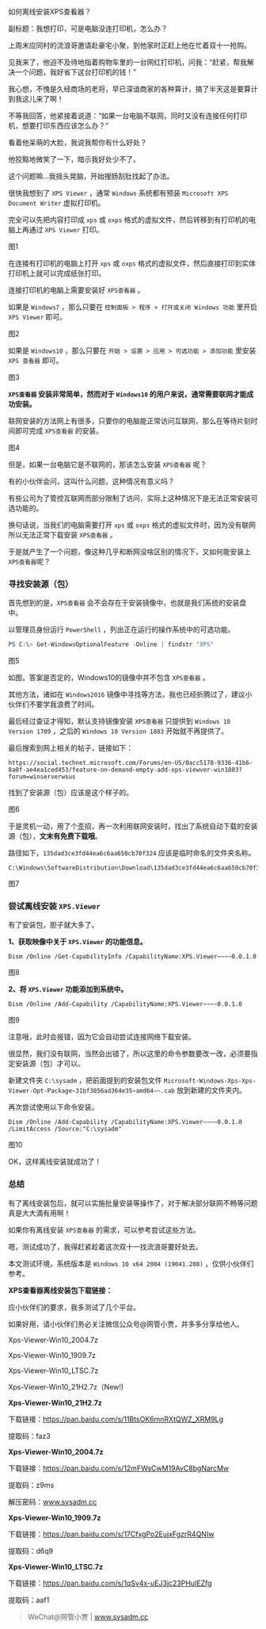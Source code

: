 如何离线安装XPS查看器？

副标题：我想打印，可是电脑没连打印机，怎么办？



上周末应同村的流浪哥邀请赴豪宅小聚，到他家时正赶上他在忙着双十一抢购。

见我来了，他迫不及待地指着购物车里的一台网红打印机，问我：“赶紧，帮我解决一个问题，我好省下这台打印机的钱！”

我心想，不愧是久经商场的老将，早已深谙商家的各种算计，搞了半天这是要算计到我这儿来了啊！

不等我回答，他紧接着说道：“如果一台电脑不联网，同时又没有连接任何打印机，想要打印东西应该怎么办？”

看着他呆萌的大脸，我说我帮你有什么好处？

他狡黠地微笑了一下，暗示我好处少不了。

这个问题嘛...我摇头晃脑，开始搜肠刮肚找起了办法。



很快我想到了 `XPS Viewer` ，通常 `Windows` 系统都有预装 `Microsoft XPS Document Writer` 虚拟打印机。

完全可以先把内容打印成 `xps` 或 `oxps` 格式的虚拟文件，然后转移到有打印机的电脑上再通过 `XPS Viewer` 打印。

图1



在连接有打印机的电脑上打开 `xps` 或 `oxps` 格式的虚拟文件，然后直接打印到实体打印机上就可以完成纸张打印。

连接打印机的电脑上需要安装好 `XPS查看器` 。

如果是 `Windows7` ，那么只要在 `控制面板 > 程序 > 打开或关闭 Windows 功能` 里开启 `XPS Viewer` 即可。

图2



如果是 `Windows10` ，那么只要在 `开始 > 设置 > 应用 > 可选功能 > 添加功能` 里安装 `XPS 查看器` 即可。

图3



**`XPS查看器` 安装非常简单，然而对于 `Windows10` 的用户来说，通常需要联网才能成功安装。**

联网安装的方法网上有很多，只要你的电脑能正常访问互联网，那么在等待片刻时间即可完成 `XPS查看器` 的安装。

图4



但是，如果一台电脑它是不联网的，那该怎么安装 `XPS查看器` 呢？

有的小伙伴会问，这叫什么问题，这种情况有意义吗？



有些公司为了管控互联网而部分限制了访问，实际上这种情况下是无法正常安装可选功能的。

换句话说，当我们的电脑需要打开 `xps` 或 `oxps` 格式的虚拟文件时，因为没有联网所以无法正常下载安装 `XPS查看器` 。

于是就产生了一个问题，像这种几乎和断网没啥区别的情况下，又如何能安装上 `XPS查看器`呢？ 





### 寻找安装源（包）

首先想到的是，`XPS查看器` 会不会存在于安装镜像中，也就是我们系统的安装盘中。

以管理员身份运行 `PowerShell` ，列出正在运行的操作系统中的可选功能。

```powershell
PS C:\> Get-WindowsOptionalFeature -Online | findstr "XPS"
```

图5



如图，答案是否定的，Windows10的镜像中并不包含 `XPS查看器` 。

其他方法，诸如在 `Windows2016` 镜像中寻找等方法，我也已经折腾过了，建议小伙伴们不要学我浪费了时间。

最后经过查证才得知，默认支持镜像安装 `XPS查看器` 只提供到 `Windows 10 Version 1709` ，之后的 `Windows 10 Version 1803` 开始就不再提供了。



最后搜索到网上相关的帖子，链接如下：

```
https://social.technet.microsoft.com/Forums/en-US/0acc5178-9336-41b6-8a0f-ae4ea1ced453/feature-on-demand-empty-add-xps-viewver-win1803?forum=winserverwsus
```

找到了安装源（包）应该是这个样子的。

图6



于是灵机一动，用了个歪招，再一次利用联网安装时，找出了系统自动下载的安装源（包），**文末有免费下载哦**。

路径如下，`135dad3ce3fd44ea6c6aa650cb70f324` 应该是临时命名的文件夹名称。

```
C:\Windows\SoftwareDistribution\Download\135dad3ce3fd44ea6c6aa650cb70f324
```

图7





### 尝试离线安装 `XPS.Viewer`

有了安装包，胆子就大多了。



**1、获取映像中关于 `XPS.Viewer` 的功能信息。**

```
Dism /Online /Get-CapabilityInfo /CapabilityName:XPS.Viewer~~~~0.0.1.0
```

图8



**2、将 `XPS.Viewer` 功能添加到系统中。**

```
Dism /Online /Add-Capability /CapabilityName:XPS.Viewer~~~~0.0.1.0
```

图9



注意哦，此时会报错，因为它会自动尝试连接网络下载安装。

很显然，我们没有联网，当然会出错了，所以这里的命令参数要改一改，必须要指定安装源（包）才可以。



新建文件夹 `C:\sysadm` ，把前面提到的安装包文件 `Microsoft-Windows-Xps-Xps-Viewer-Opt-Package~31bf3856ad364e35~amd64~~.cab` 放到新建的文件夹内。

再次尝试使用以下命令安装。

```
Dism /Online /Add-Capability /CapabilityName:XPS.Viewer~~~~0.0.1.0 /LimitAccess /Source:"C:\sysadm"
```

图10



OK，这样离线安装就成功了！



### 总结

有了离线安装包后，就可以实施批量安装等操作了，对于解决部分联网不畅等问题真是大大滴有用啊！

如果你有离线安装 `XPS查看器` 的需求，可以参考尝试这些方法。

嗯，测试成功了，我得赶紧趁着这次双十一找流浪哥要好处去。



本文测试环境，系统版本是 `Windows 10 x64 2004 (19041.208)` ，仅供小伙伴们参考。



**XPS查看器离线安装包下载链接：**

应小伙伴们的要求，我多测试了几个平台。

如果好用，请小伙伴们务必关注微信公众号@网管小贾，并多多分享给他人。

Xps-Viewer-Win10_2004.7z

Xps-Viewer-Win10_1909.7z

Xps-Viewer-Win10_LTSC.7z

Xps-Viewer-Win10_21H2.7z（New!)



**Xps-Viewer-Win10_21H2.7z**

下载链接：https://pan.baidu.com/s/11BtsOK6mnRXtQWZ_XRM9Lg

提取码：faz3



**Xps-Viewer-Win10_2004.7z**

下载链接：https://pan.baidu.com/s/12mFWsCwM19AvC8bgNarcMw 

提取码：z9ms

解压密码：www.sysadm.cc 



**Xps-Viewer-Win10_1909.7z**

下载链接：https://pan.baidu.com/s/17CfxgPo2EujxFgzrR4QNIw 

提取码：d6q9



**Xps-Viewer-Win10_LTSC.7z**

下载链接：https://pan.baidu.com/s/1qSv4x-uEJ3jc23PHuIEZfg 

提取码：aaf1









> WeChat@网管小贾 | www.sysadm.cc

